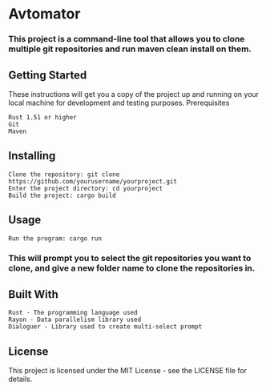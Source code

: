 # Avtomator

### This project is a command-line tool that allows you to clone multiple git repositories and run maven clean install on them.

## Getting Started

These instructions will get you a copy of the project up and running on your local machine for development and testing purposes.
Prerequisites

    Rust 1.51 or higher
    Git
    Maven

## Installing

    Clone the repository: git clone https://github.com/yourusername/yourproject.git
    Enter the project directory: cd yourproject
    Build the project: cargo build

## Usage

    Run the program: cargo run

### This will prompt you to select the git repositories you want to clone, and give a new folder name to clone the repositories in.

## Built With

    Rust - The programming language used
    Rayon - Data parallelism library used
    Dialoguer - Library used to create multi-select prompt

## License

This project is licensed under the MIT License - see the LICENSE file for details.
